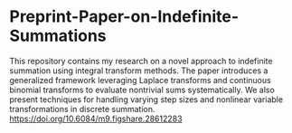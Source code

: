 # Preprint-Paper-on-Indefinite-Summations
This repository contains my research on a novel approach to indefinite summation using integral transform methods. The paper introduces a generalized framework leveraging Laplace transforms and continuous binomial transforms to evaluate nontrivial sums systematically. We also present techniques for handling varying step sizes and nonlinear variable transformations in discrete summation.   https://doi.org/10.6084/m9.figshare.28612283
